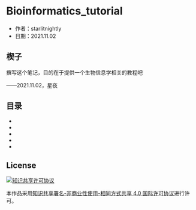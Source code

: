# Bioinformatics_tutorial

- 作者：starlitnightly
- 日期：2021.11.02

## 楔子

撰写这个笔记，目的在于提供一个生物信息学相关的教程吧

——2021.11.02，星夜

## 目录

- [配置]: https://starlitnightly.github.io/bioinformatic_tutorial/CONFIG/

- [分析1: RNA-seq上游]: https://starlitnightly.github.io/bioinformatic_tutorial/RNASEQUP/

- [分析2: RNA-seq下游]: https://starlitnightly.github.io/bioinformatic_tutorial/RNASEQ/

- [分析3: 单细胞样本对齐]:https://starlitnightly.github.io/bioinformatic_tutorial/SCGLUE/

- [分析4: MOFA单细胞多组学因子分析]:https://starlitnightly.github.io/bioinformatic_tutorial/MOFA/

## License

<a rel="license" href="http://creativecommons.org/licenses/by-nc-sa/4.0/"><img alt="知识共享许可协议" style="border-width:0" src="https://img.shields.io/badge/license-CC%20BY--NC--SA%204.0-lightgrey" /></a>

本作品采用<a rel="license" href="http://creativecommons.org/licenses/by-nc-sa/4.0/">知识共享署名-非商业性使用-相同方式共享 4.0 国际许可协议</a>进行许可。